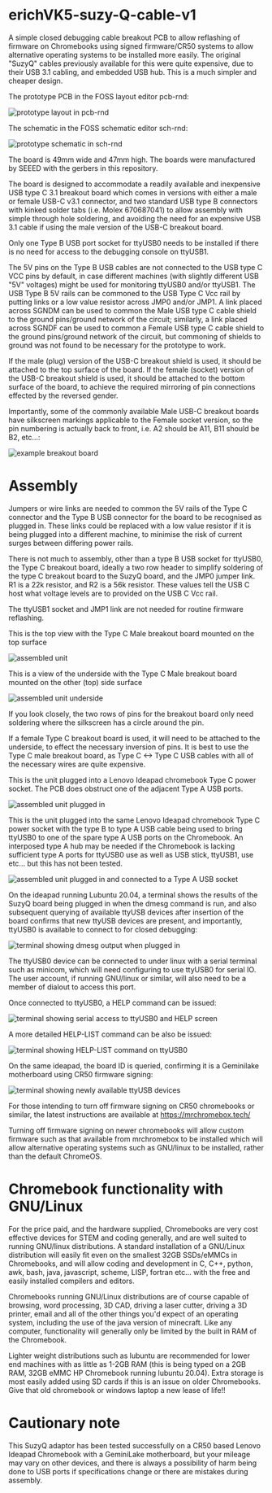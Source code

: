 # erichVK5-suzy-Q-cable-v1

A simple closed debugging cable breakout PCB to allow reflashing of firmware on Chromebooks using signed firmware/CR50 systems to allow alternative operating systems to be installed more easily. The original "SuzyQ" cables previously available for this were quite expensive, due to their USB 3.1 cabling, and embedded USB hub. This is a much simpler and cheaper design. 

The prototype PCB in the FOSS layout editor pcb-rnd: 

![prototype layout in pcb-rnd](images/PrototypeLayout-V1.png)

The schematic in the FOSS schematic editor sch-rnd:

![prototype schematic in sch-rnd](erichVK5-suzy-Q-v1-1.svg)

The board is 49mm wide and 47mm high. The boards were manufactured by SEEED with the gerbers in this repository.

The board is designed to accommodate a readily available and inexpensive USB type C 3.1 breakout board which comes in versions with either a male or female USB-C v3.1 connector, and two standard USB type B connectors with kinked solder tabs (i.e. Molex 670687041) to allow assembly with simple through hole soldering, and avoiding the need for an expensive USB 3.1 cable if using the male version of the USB-C breakout board.

Only one Type B USB port socket for ttyUSB0 needs to be installed if there is no need for access to the debugging console on ttyUSB1.

The 5V pins on the Type B USB cables are not connected to the USB type C VCC pins by default, in case different machines (with slightly different USB "5V" voltages) might be used for monitoring ttyUSB0 and/or ttyUSB1. The USB Type B 5V rails can be commoned to the USB Type C Vcc rail by putting links or a low value resistor across JMP0 and/or JMP1. A link placed across SGNDM can be used to common the Male USB type C cable shield to the ground pins/ground network of the circuit; similarly, a link placed across SGNDF can be used to common a Female USB type C cable shield to the ground pins/ground network of the circuit, but commoning of shields to ground was not found to be necessary for the prototype to work.

If the male (plug) version of the USB-C breakout shield is used, it should be attached to the top surface of the board. If the female (socket) version of the USB-C breakout shield is used, it should be attached to the bottom surface of the board, to achieve the required mirroring of pin connections effected by the reversed gender.

Importantly, some of the commonly available Male USB-C breakout boards have silkscreen markings applicable to the Female socket version, so the pin numbering is actually back to front, i.e. A2 should be A11, B11 should be B2, etc...:

![example breakout board](images/Typical-Male-USB-C-breakout.jpg)

# Assembly

Jumpers or wire links are needed to common the 5V rails of the Type C connector and the Type B USB connector for the board to be recognised as plugged in. These links could be replaced with a low value resistor if it is being plugged into a different machine, to minimise the risk of current surges between differing power rails.

There is not much to assembly, other than a type B USB socket for ttyUSB0, the Type C breakout board, ideally a two row header to simplify soldering of the type C breakout board to the SuzyQ board, and the JMP0 jumper link. R1 is a 22k resistor, and R2 is a 56k resistor. These values tell the  USB C host what voltage levels are to provided on the USB C Vcc rail.

The ttyUSB1 socket and JMP1 link are not needed for routine firmware reflashing.

This is the top view with the Type C Male breakout board mounted on the top surface

![assembled unit](images/assembled_unit.jpg)

This is a view of the underside with the Type C Male breakout board mounted on the other (top) side surface

![assembled unit underside](images/assembled_unit_underside.jpg)

If you look closely, the two rows of pins for the breakout board only need soldering where the silkscreen has a circle around the pin.

If a female Type C breakout board is used, it will need to be attached to the underside, to effect the necessary inversion of pins. It is best to use the Type C male breakout board, as Type C <-> Type C USB cables with all of the necessary wires are quite expensive.

This is the unit plugged into a Lenovo Ideapad chromebook Type C power socket. The PCB does obstruct one of the adjacent Type A USB ports.

![assembled unit plugged in](images/assembled_unit_plugged_in.jpg)

This is the unit plugged into the same Lenovo Ideapad chromebook Type C power socket with the type B to type A USB cable being used to bring ttyUSB0 to one of the spare type A USB ports on the Chromebook. An interposed type A hub may be needed if the Chromebook is lacking sufficient type A ports for ttyUSB0 use as well as USB stick, ttyUSB1, use etc... but this has not been tested.

![assembled unit plugged in and connected to a Type A USB socket](images/assembled_unit_in_use.jpg)

On the ideapad running Lubuntu 20.04, a terminal shows the results of the SuzyQ board being plugged in when the dmesg command is run, and also subsequent querying of available ttyUSB devices after insertion of the board confirms that new ttyUSB devices are present, and importantly, ttyUSB0 is available to connect to for closed debugging:

![terminal showing dmesg output when plugged in](images/dmesg.png)

The ttyUSB0 device can be connected to under linux with a serial terminal such as minicom, which will need configuring to use ttyUSB0 for serial IO. The user account, if running GNU/linux or similar, will also need to be a member of dialout to access this port.

Once connected to ttyUSB0, a HELP command can be issued:

![terminal showing serial access to ttyUSB0 and HELP screen](images/ttyUSB0-help-screen.png)

A more detailed HELP-LIST command can be also be issued:

![terminal showing HELP-LIST command on ttyUSB0](images/HELP-LIST.png)

On the same ideapad, the board ID is queried, confirming it is a Geminilake motherboard using CR50 firmware signing:

![terminal showing newly available ttyUSB devices](images/interrogating-ttyUSB0.png)

For those intending to turn off firmware signing on CR50 chromebooks or similar, the latest instructions are available at https://mrchromebox.tech/

Turning off firmware signing on newer chromebooks will allow custom firmware such as that available from mrchromebox to be installed which will allow alternative operating systems such as GNU/linux to be installed, rather than the default ChromeOS.

# Chromebook functionality with GNU/Linux 

For the price paid, and the hardware supplied, Chromebooks are very cost effective devices for STEM and coding generally, and are well suited to running GNU/linux distributions. A standard installation of a GNU/Linux distribution will easily fit even on the smallest 32GB SSDs/eMMCs in Chromebooks, and will allow coding and development in C, C++, python, awk, bash, java, javascript, scheme, LISP, fortran etc... with the free and easily installed compilers and editors.

Chromebooks running GNU/Linux distributions are of course capable of browsing, word processing, 3D CAD, driving a laser cutter, driving a 3D printer, email and all of the other things you'd expect of an operating system, including the use of the java version of minecraft. Like any computer, functionality will generally only be limited by the built in RAM of the Chromebook.

Lighter weight distributions such as lubuntu are recommended for lower end machines with as little as 1-2GB RAM (this is being typed on a 2GB RAM, 32GB eMMC HP Chromebook running lubuntu 20.04). Extra storage is most easily added using SD cards if this is an issue on older Chromebooks. Give that old chromebook or windows laptop a new lease of life!!

# Cautionary note

This SuzyQ adaptor has been tested successfully on a CR50 based Lenovo Ideapad Chromebook with a GeminiLake motherboard, but your mileage may vary on other devices, and there is always a possibility of harm being done to USB ports if specifications change or there are mistakes during assembly.   
